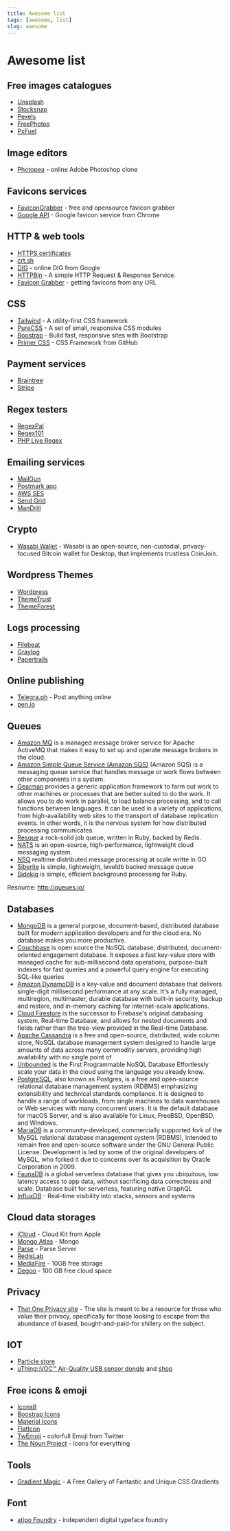 ```yaml
---
title: Awesome list
tags: [awesome, list]
slug: awesome
---
```


# Awesome list

## Free images catalogues

- [Unsplash](https://unsplash.com/)
- [Stocksnap](https://stocksnap.io/)
- [Pexels](https://www.pexels.com/)
- [FreePhotos](https://freephotos.cc/)
- [PxFuel](https://www.pxfuel.com/)

## Image editors

- [Photopea](https://www.photopea.com/) - online Adobe Photoshop clone

## Favicons services

- [FaviconGrabber](http://favicongrabber.com) - free and opensource favicon grabber
- [Google API](https://www.google.com/s2/favicons?domain=ozzyczech.cz) - Google favicon service from Chrome

## HTTP & web tools

- [HTTPS certificates](https://transparencyreport.google.com/https/certificates)
- [crt.sh](https://crt.sh) 
- [DIG](https://toolbox.googleapps.com/apps/dig/#ANY/) - online DIG from Google
- [HTTPBin](https://httpbin.org) - A simple HTTP Request & Response Service.
- [Favicon Grabber](http://favicongrabber.com/) - getting favicons from any URL

## CSS

- [Tailwind](https://tailwindcss.com/) - A utility-first CSS framework
- [PureCSS](https://purecss.io/) - A set of small, responsive CSS modules
- [Boostrap](https://getbootstrap.com/) - Build fast, responsive sites with Bootstrap
- [Primer CSS](https://primer.style/css/) - CSS Framework from GitHub

## Payment services

- [Braintree](https://www.braintreepayments.com)
- [Stripe](https://stripe.com/)

## Regex testers

- [RegexPal](https://www.regexpal.com/)
- [Regex101](https://regex101.com/)
- [PHP Live Regex](https://www.phpliveregex.com/)

## Emailing services

- [MailGun](https://www.mailgun.com/)
- [Postmark app](https://postmarkapp.com/)
- [AWS SES](https://aws.amazon.com/ses/)
- [Send Grid](https://sendgrid.com/)
- [ManDrill](http://www.mandrill.com/)

## Crypto

- [Wasabi Wallet](https://www.wasabiwallet.io/) - Wasabi is an open-source, non-custodial, privacy-focused Bitcoin wallet for Desktop, that implements trustless CoinJoin.

## Wordpress Themes

- [Wordpress](https://wordpress.org/themes/)
- [ThemeTrust](http://themetrust.com/themes/)
- [ThemeForest](https://themeforest.net/category/wordpress)

## Logs processing

- [Filebeat](https://www.elastic.co/products/beats/filebeat)
- [Graylog](https://www.graylog.org/)
- [Papertrails](https://papertrailapp.com/)

## Online publishing

- [Telegra.ph](https://telegra.ph/) - Post anything online
- [pen.io](http://pen.io/)

## Queues

- [Amazon MQ](https://aws.amazon.com/amazon-mq/) is a managed message broker service for Apache ActiveMQ that makes it easy to set up and operate message brokers in the cloud.
- [Amazon Simple Queue Service (Amazon SQS)](https://aws.amazon.com/sqs/) (Amazon SQS) is a messaging queue service that handles message or work flows between other components in a system.
- [Gearman](http://gearman.org/) provides a generic application framework to farm out work to other machines or processes that are better suited to do the work. It allows you to do work in parallel, to load balance processing, and to call functions between languages. It can be used in a variety of applications, from high-availability web sites to the transport of database replication events. In other words, it is the nervous system for how distributed processing communicates.
- [Resque](https://github.com/resque/resque) a rock-solid job queue, written in Ruby, backed by Redis.
- [NATS](https://nats.io/) is an open-source, high-performance, lightweight cloud messaging system.
- [NSQ](https://github.com/bitly/nsq) realtime distributed message processing at scale writte in GO
- [Siberite](http://siberite.org/) is simple, lightweight, leveldb backed message queue
- [Sidekiq](https://sidekiq.org/) is simple, efficient background processing for Ruby.

Resource: http://queues.io/

## Databases

- [MongoDB](https://www.mongodb.com/) is a general purpose, document-based, distributed database built for modern 
  application developers and for the cloud era. No database makes you more productive.
- [Couchbase](https://www.couchbase.com/) is open source the NoSQL database, distributed, document-oriented engagement database.
  It exposes a fast key-value store with managed cache for sub-millisecond data operations, 
  purpose-built indexers for fast queries and a powerful query engine for executing SQL-like queries 
- [Amazon DynamoDB](https://aws.amazon.com/dynamodb/) is a key-value and document database that delivers single-digit millisecond 
  performance at any scale. It's a fully managed, multiregion, multimaster, durable database
  with built-in security, backup and restore, and in-memory caching for internet-scale
  applications.
- [Cloud Firestore](https://firebase.google.com/) is the successor to Firebase's original databasing system, Real-time Database,
   and allows for nested documents and fields rather than the tree-view provided in the Real-time Database. 
- [Apache Cassandra](http://cassandra.apache.org) is a free and open-source, distributed, wide column store, NoSQL database 
  management system designed to handle large amounts of data across many commodity servers, providing high availability with no single point of 
- [Unbounded](https://unbounded.cloud/) is the First Programmable NoSQL Database
  Effortlessly scale your data in the cloud using the language you already know.
- [PostgreSQL](https://www.postgresql.org/), also known as Postgres, is a free and open-source relational database management 
  system (RDBMS) emphasizing extensibility and technical standards compliance. It is designed to handle a range of workloads,
  from single machines to data warehouses or Web services with many concurrent users. It is the default database for macOS Server,
  and is also available for Linux, FreeBSD, OpenBSD, and Windows.
- [MariaDB](https://mariadb.org/) is a community-developed, commercially supported fork of the MySQL relational database management system (RDBMS),
  intended to remain free and open-source software under the GNU General Public License. Development is led by some of the original 
  developers of MySQL, who forked it due to concerns over its acquisition by Oracle Corporation in 2009.
- [FaunaDB](https://fauna.com/) is a global serverless database that gives you ubiquitous, low latency access to app data, without sacrificing data correctness and scale. Database built for serverless, featuring native GraphQL
- [InfluxDB](https://www.influxdata.com/) - Real-time visibility into stacks, sensors and systems

## Cloud data storages

- [iCloud](https://developer.apple.com/icloud/) - Cloud Kit from Apple
- [Mongo Atlas](https://www.mongodb.com/cloud/atlas) - Mongo
- [Parse](https://parse.com/) - Parse Server
- [RedisLab](https://redislabs.com/)
- [MediaFire](https://app.mediafire.com/myfiles) - 10GB free storage
- [Degoo](https://degoo.com/) - 100 GB free cloud space

## Privacy

- [That One Privacy site](https://thatoneprivacysite.net/) - The site is meant to be a resource 
  for those who value their privacy, specifically for those looking to escape 
  from the abundance of biased, bought-and-paid-for shillery on the subject.
  
## IOT

- [Particle store](https://store.particle.io/)
- [uThing::VOC™ Air-Quality USB sensor dongle](https://ohmtech.io/products/uthingvoc/) and [shop](https://www.tindie.com/products/damancuso/uthingvoc-air-quality-usb-dongle/)

## Free icons & emoji

- [Icons8](https://icons8.com/)
- [Boostrap Icons](https://icons.getbootstrap.com/)
- [Material Icons](https://material.io/tools/icons/)
- [FlatIcon](https://flaticon.com)
- [TwEmoji](https://twemoji.twitter.com/) - colorfull Emoji from Twitter
- [The Noun Project](https://thenounproject.com/) - Icons for everything

## Tools 

- [Gradient Magic](https://www.gradientmagic.com/) - A Free Gallery of Fantastic and Unique CSS Gradients

## Font

- [atipo Foundry](https://www.atipofoundry.com/) - independent digital typeface foundry
